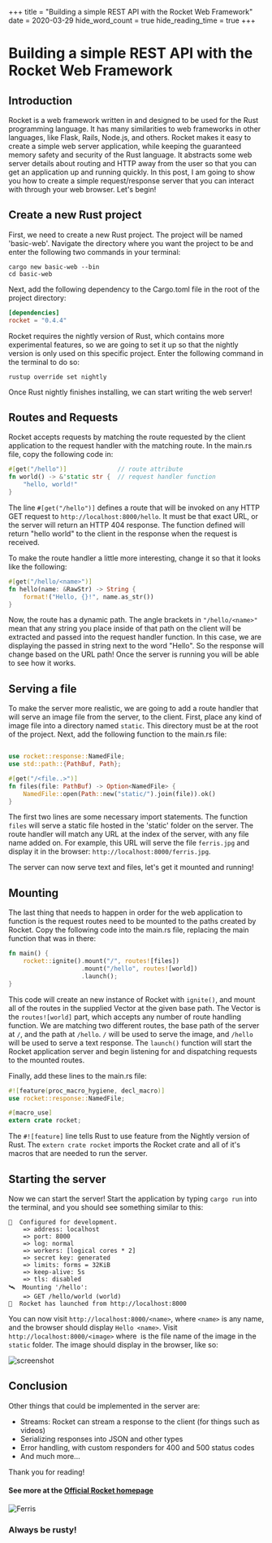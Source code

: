 +++
title = "Building a simple REST API with the Rocket Web Framework"
date = 2020-03-29
hide_word_count = true
hide_reading_time = true
+++
# Building a simple REST API with the Rocket Web Framework

## Introduction

Rocket is a web framework written in and designed to be used for the Rust programming language. It has many similarities to web frameworks in other languages, like Flask, Rails, Node.js, and others. Rocket makes it easy to create a simple web server application, while keeping the guaranteed memory safety and security of the Rust language. It abstracts some web server details about routing and HTTP away from the user so that you can get an application up and running quickly. In this post, I am going to show you how to create a simple request/response server that you can interact with through your web browser. Let's begin!

##  Create a new Rust project

First, we need to create a new Rust project. The project will be named 'basic-web'. Navigate the directory where you want the project to be and enter the following two commands in your terminal:

```shell script
cargo new basic-web --bin
cd basic-web
``` 

Next, add the following dependency to the Cargo.toml file in the root of the project directory:

```toml
[dependencies]
rocket = "0.4.4"
```

Rocket requires the nightly version of Rust, which contains more experimental features, so we are going to set it up so that the nightly version is only used on this specific project. Enter the following command in the terminal to do so:

```shell script
rustup override set nightly
```

Once Rust nightly finishes installing, we can start writing the web server!

## Routes and Requests 

Rocket accepts requests by matching the route requested by the client application to the request handler with the matching route. In the main.rs file, copy the following code in:

```rust
#[get("/hello")]              // route attribute
fn world() -> &'static str {  // request handler function
    "hello, world!"
}
```

The line `#[get("/hello")]` defines a route that will be invoked on any HTTP GET request to `http://localhost:8000/hello`. It must be that exact URL, or the server will return an HTTP 404 response.
The function defined will return "hello world" to the client in the response when the request is received.

To make the route handler a little more interesting, change it so that it looks like the following:

```rust
#[get("/hello/<name>")]
fn hello(name: &RawStr) -> String {
    format!("Hello, {}!", name.as_str())
}
```

Now, the route has a dynamic path. The angle brackets in `"/hello/<name>"` mean that any string you place inside of that path on the client will be extracted and passed into the request handler function. In this case, we are displaying the passed in string next to the word "Hello". So the response will change based on the URL path! Once the server is running you will be able to see how it works.

## Serving a file

To make the server more realistic, we are going to add a route handler that will serve an image file from the server, to the client. 
First, place any kind of image file into a directory named `static`. This directory must be at the root of the project.
Next, add the following function to the main.rs file:

```rust

use rocket::response::NamedFile;
use std::path::{PathBuf, Path};

#[get("/<file..>")]
fn files(file: PathBuf) -> Option<NamedFile> {
    NamedFile::open(Path::new("static/").join(file)).ok()
}
```

The first two lines are some necessary import statements. The function `files` will serve a static file hosted in the 'static' folder on the server. The route handler will match any URL at the index of the server, with any file name added on. For example, this URL will serve the file `ferris.jpg` and display it in the browser: `http://localhost:8000/ferris.jpg`.

The server can now serve text and files, let's get it mounted and running!
 
## Mounting

The last thing that needs to happen in order for the web application to function is the request routes need to be mounted to the paths created by Rocket.
Copy the following code into the main.rs file, replacing the main function that was in there:

```rust
fn main() {
    rocket::ignite().mount("/", routes![files])
                    .mount("/hello", routes![world])
                    .launch();
}
```

This code will create an new instance of Rocket with `ignite()`, and mount all of the routes in the supplied Vector at the given base path. The Vector is the `routes![world]` part, which accepts any number of route handling function. We are matching two different routes, the base path of the server at `/`, and the path at `/hello`. `/` will be used to serve the image, and `/hello` will be used to serve a text response. 
The `launch()` function will start the Rocket application server and begin listening for and dispatching requests to the mounted routes.

Finally, add these lines to the main.rs file:

```rust
#![feature(proc_macro_hygiene, decl_macro)]
use rocket::response::NamedFile;

#[macro_use]
extern crate rocket;
```

The `#![feature]` line tells Rust to use feature from the Nightly version of Rust.
The `extern crate rocket` imports the Rocket crate and all of it's macros that are needed to run the server. 

## Starting the server

Now we can start the server! Start the application by typing `cargo run` into the terminal, and you should see something similar to this:

```shell script
🔧  Configured for development.
    => address: localhost
    => port: 8000
    => log: normal
    => workers: [logical cores * 2]
    => secret key: generated
    => limits: forms = 32KiB
    => keep-alive: 5s
    => tls: disabled
🛰  Mounting '/hello':
    => GET /hello/world (world)
🚀  Rocket has launched from http://localhost:8000
```
You can now visit `http://localhost:8000/<name>`, where `<name>` is any name, and the browser should display `Hello <name>`. 
Visit `http://localhost:8000/<image>` where <image> is the file name of the image in the `static` folder. The image should display in the browser, like so:

![screenshot](/images/screen.png "Image being served from localhost:8000/ferris.gif")

## Conclusion
Other things that could be implemented in the server are:
- Streams: Rocket can stream a response to the client (for things such as videos)
- Serializing responses into JSON and other types
- Error handling, with custom responders for 400 and 500 status codes
- And much more...

Thank you for reading!

#### See more at the [Official Rocket homepage](https://rocket.rs/)

![Ferris](/images/dancing-ferris.gif "Ferris the crab")

### Always be rusty!
